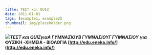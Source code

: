 ```yaml
---
title: ΤΕΣΤ και QUIZ
date: 2011-01-01
tags: [example1, example2]
thumbnail: img/placeholder.png
---
```

![](https://cloud02.lpplus.net/website/staldhelmsacademy/Documents/keep%20calm%202.jpg)_**ΤΕΣΤ και QUIZ**__**για**__**Α ΓΥΜΝΑΣΙΟΥ**__**Β ΓΥΜΝΑΣΙΟΥ**__**Γ ΓΥΜΝΑΣΙΟΥ**_ 
_**για**_ 
**ΦΥΣΙΚΗ -ΧΗΜΕΙΑ - ΒΙΟΛΟΓΙΑ** 
**[http://edu.eneka.info/](http://edu.eneka.info/)**
